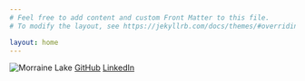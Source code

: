 ```yaml
---
# Feel free to add content and custom Front Matter to this file.
# To modify the layout, see https://jekyllrb.com/docs/themes/#overriding-theme-defaults

layout: home
---
```


<div class="container">
    <img src="./docs/assets/images/image3.jpeg" alt="Morraine Lake" style="max-width: 600px;>
    <div class="links">
       <a href="https://github.com/scorvec/">GitHub</a>
       <a href="https://www.linkedin.com/in/shawn-c-35895b231/">LinkedIn</a>
    </div>
</div>
